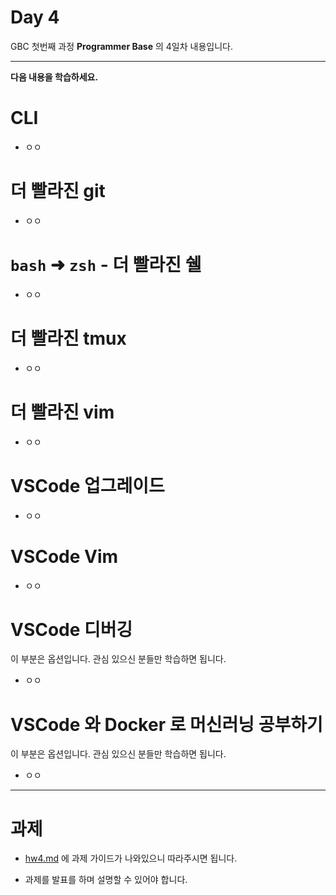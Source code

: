 # Day 4 

GBC 첫번째 과정 **Programmer Base** 의 4일차 내용입니다.

---

**다음 내용을 학습하세요.**

# CLI

- ㅇㅇ

# 더 빨라진 git

- ㅇㅇ

# `bash` ➜ `zsh` - 더 빨라진 쉘

- ㅇㅇ

# 더 빨라진 tmux

- ㅇㅇ

# 더 빨라진 vim

- ㅇㅇ

# VSCode 업그레이드 

- ㅇㅇ

# VSCode Vim

- ㅇㅇ

# VSCode 디버깅 

이 부분은 옵션입니다. 관심 있으신 분들만 학습하면 됩니다.

- ㅇㅇ

# VSCode 와 Docker 로 머신러닝 공부하기

이 부분은 옵션입니다. 관심 있으신 분들만 학습하면 됩니다.

- ㅇㅇ

---

# 과제 

- [hw4.md](hw4.md) 에 과제 가이드가 나와있으니 따라주시면 됩니다. 

- 과제를 발표를 하며 설명할 수 있어야 합니다. 
